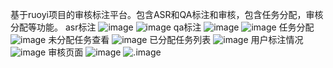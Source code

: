 基于ruoyi项目的审核标注平台。包含ASR和QA标注和审核，包含任务分配，审核分配等功能。
asr标注
![image](https://github.com/hardstone1998/label_platform/tree/main/img/img.png)
![image](https://github.com/hardstone1998/label_platform/tree/main/img/img_1.png)
qa标注
![image](https://github.com/hardstone1998/label_platform/tree/main/img/img_3.png)
![image](https://github.com/hardstone1998/label_platform/tree/main/img/img_4.png)
任务分配
![image](https://github.com/hardstone1998/label_platform/tree/main/img/img_5.png)
未分配任务查看
![image](https://github.com/hardstone1998/label_platform/tree/main/img/img_6.png)
已分配任务列表
![image](https://github.com/hardstone1998/label_platform/tree/main/img/img_7.png)
用户标注情况
![image](https://github.com/hardstone1998/label_platform/tree/main/img/img_8.png)
审核页面
![image](https://github.com/hardstone1998/label_platform/tree/main/img/img_9.png)
![.image](https://github.com/hardstone1998/label_platform/tree/main/img/img_10.png)
